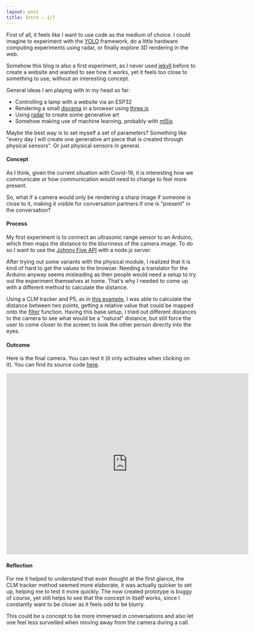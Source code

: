 ```yaml
---
layout: post
title: Intro — 1/7
---
```


First of all, it feels like I want to use code as the medium of choice. I could imagine to experiment with the [YOLO](https://ml5js.org/reference/api-YOLO/) framework, do a little hardware computing experiments using radar, or finally explore 3D rendering in the web. 

Somehow this blog is also a first experiment, as I never used [jekyll](https://jekyllrb.com/) before to create a website and wanted to see how it works, yet it feels too close to something to use, without an interesting concept.

General ideas I am playing with in my head so far:

* Controlling a lamp with a website via an ESP32
* Rendering a small [diorama](https://twitter.com/bruno_simon/status/1318546986631647232) in a browser using [three.js](https://threejs.org/)
* Using [radar](https://www.infineon.com/cms/en/product/promopages/makeradar/plug-and-play/) to create some generative art
* Somehow making use of machine learning, probably with [ml5js](https://ml5js.org/)

Maybe the best way is to set myself a set of parameters? Something like "every day I will create one generative art piece that is created through physical sensors". Or just physical sensors in general.

#### Concept

As I think, given the current situation with Covid-19, it is interesting how we communicate or how communication would need to change to feel more present.

So, what if a camera would only be rendering a sharp image if someone is close to it, making it visible for conversation partners if one is "present" in the conversation?

#### Process

My first experiment is to connect an ultrasonic range sensor to an Arduino, which then maps the distance to the blurriness of the camera image. To do so I want to use the [Johnny Five API](http://johnny-five.io/api/proximity/#hcsr04parallax-ping-) with a node.js server.

After trying out some variants with the physical module, I realized that it is kind of hard to get the values to the browser. Needing a translator for the Arduino anyway seems misleading as then people would need a setup to try out the experiment themselves at home. That's why I needed to come up with a different method to calculate the distance. 

Using a CLM tracker and P5, as in [this example](https://gist.github.com/lmccart/2273a047874939ad8ad1), I was able to calculate the distance between two points, getting a relative value that could be mapped onto the [filter](https://p5js.org/reference/#/p5/filter) function. Having this base setup, I tried out different distances to the camera to see what would be a "natural" distance, but still force the user to come closer to the screen to look the other person directly into the eyes.

#### Outcome

Here is the final camera. You can test it (it only activates when clicking on it). You can find its source code [here](https://editor.p5js.org/olivierbrcknr/sketches/qQ3oMNK0E).

<iframe
  width="640px"
  height="480px"
  allow="camera"
  style="border: solid 1px #EEE;"
  src="https://editor.p5js.org/olivierbrcknr/embed/qQ3oMNK0E"
></iframe>

#### Reflection

For me it helped to understand that even thought at the first glance, the CLM tracker method seemed more elaborate, it was actually quicker to set up, helping me to test it more quickly. The now created prototype is buggy of course, yet still helps to see that the concept in itself works, since I constantly want to be closer as it feels odd to be blurry. 

This could be a concept to be more immersed in conversations and also let one feel less surveilled when moving away from the camera during a call.
